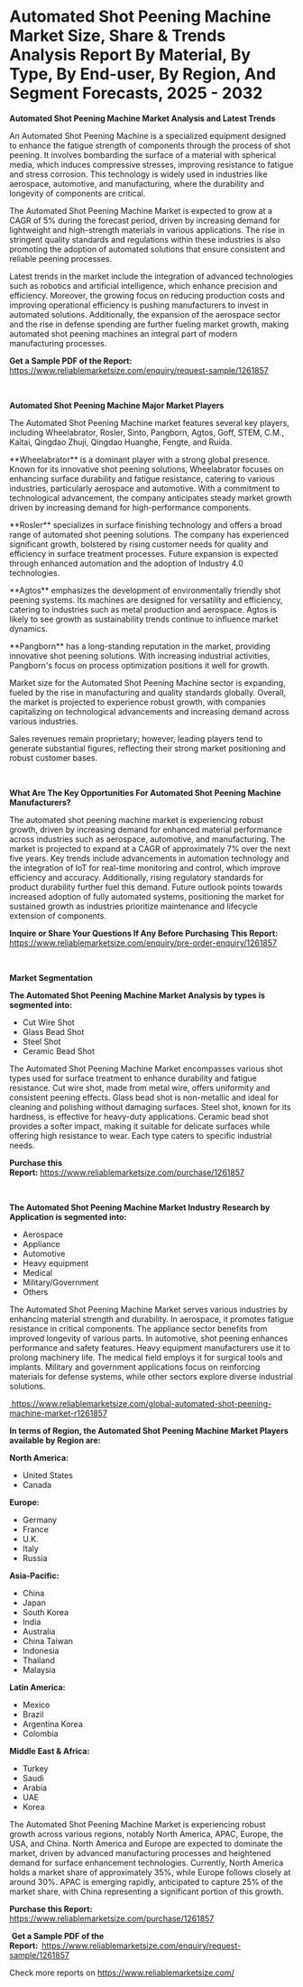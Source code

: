 <p><h1>Automated Shot Peening Machine Market Size, Share & Trends Analysis Report By Material, By Type, By End-user, By Region, And Segment Forecasts, 2025 - 2032</h1></p><p><strong>Automated Shot Peening Machine Market Analysis and Latest Trends</strong></p>
<p><p>An Automated Shot Peening Machine is a specialized equipment designed to enhance the fatigue strength of components through the process of shot peening. It involves bombarding the surface of a material with spherical media, which induces compressive stresses, improving resistance to fatigue and stress corrosion. This technology is widely used in industries like aerospace, automotive, and manufacturing, where the durability and longevity of components are critical.</p><p>The Automated Shot Peening Machine Market is expected to grow at a CAGR of 5% during the forecast period, driven by increasing demand for lightweight and high-strength materials in various applications. The rise in stringent quality standards and regulations within these industries is also promoting the adoption of automated solutions that ensure consistent and reliable peening processes. </p><p>Latest trends in the market include the integration of advanced technologies such as robotics and artificial intelligence, which enhance precision and efficiency. Moreover, the growing focus on reducing production costs and improving operational efficiency is pushing manufacturers to invest in automated solutions. Additionally, the expansion of the aerospace sector and the rise in defense spending are further fueling market growth, making automated shot peening machines an integral part of modern manufacturing processes.</p></p>
<p><strong>Get a Sample PDF of the Report:&nbsp;</strong> <a href="https://www.reliablemarketsize.com/enquiry/request-sample/1261857?utm_campaign=2317&utm_medium=2&utm_source=Github&utm_content=ia&utm_term=11042025&utm_id=automated-shot-peening-machine">https://www.reliablemarketsize.com/enquiry/request-sample/1261857</a></p>
<p>&nbsp;</p>
<p><strong>Automated Shot Peening Machine Major Market Players</strong></p>
<p><p>The Automated Shot Peening Machine market features several key players, including Wheelabrator, Rosler, Sinto, Pangborn, Agtos, Goff, STEM, C.M., Kaitai, Qingdao Zhuji, Qingdao Huanghe, Fengte, and Ruida. </p><p>**Wheelabrator** is a dominant player with a strong global presence. Known for its innovative shot peening solutions, Wheelabrator focuses on enhancing surface durability and fatigue resistance, catering to various industries, particularly aerospace and automotive. With a commitment to technological advancement, the company anticipates steady market growth driven by increasing demand for high-performance components.</p><p>**Rosler** specializes in surface finishing technology and offers a broad range of automated shot peening solutions. The company has experienced significant growth, bolstered by rising customer needs for quality and efficiency in surface treatment processes. Future expansion is expected through enhanced automation and the adoption of Industry 4.0 technologies.</p><p>**Agtos** emphasizes the development of environmentally friendly shot peening systems. Its machines are designed for versatility and efficiency, catering to industries such as metal production and aerospace. Agtos is likely to see growth as sustainability trends continue to influence market dynamics.</p><p>**Pangborn** has a long-standing reputation in the market, providing innovative shot peening solutions. With increasing industrial activities, Pangborn's focus on process optimization positions it well for growth.</p><p>Market size for the Automated Shot Peening Machine sector is expanding, fueled by the rise in manufacturing and quality standards globally. Overall, the market is projected to experience robust growth, with companies capitalizing on technological advancements and increasing demand across various industries.</p><p>Sales revenues remain proprietary; however, leading players tend to generate substantial figures, reflecting their strong market positioning and robust customer bases.</p></p>
<p>&nbsp;</p>
<p><strong>What Are The Key Opportunities For Automated Shot Peening Machine Manufacturers?</strong></p>
<p><p>The automated shot peening machine market is experiencing robust growth, driven by increasing demand for enhanced material performance across industries such as aerospace, automotive, and manufacturing. The market is projected to expand at a CAGR of approximately 7% over the next five years. Key trends include advancements in automation technology and the integration of IoT for real-time monitoring and control, which improve efficiency and accuracy. Additionally, rising regulatory standards for product durability further fuel this demand. Future outlook points towards increased adoption of fully automated systems, positioning the market for sustained growth as industries prioritize maintenance and lifecycle extension of components.</p></p>
<p><strong>Inquire or Share Your Questions If Any Before Purchasing This Report:</strong> <a href="https://www.reliablemarketsize.com/enquiry/pre-order-enquiry/1261857?utm_campaign=2317&utm_medium=2&utm_source=Github&utm_content=ia&utm_term=11042025&utm_id=automated-shot-peening-machine">https://www.reliablemarketsize.com/enquiry/pre-order-enquiry/1261857</a></p>
<p>&nbsp;</p>
<p><strong>Market Segmentation</strong></p>
<p><strong>The Automated Shot Peening Machine Market Analysis by types is segmented into:</strong></p>
<p><ul><li>Cut Wire Shot</li><li>Glass Bead Shot</li><li>Steel Shot</li><li>Ceramic Bead Shot</li></ul></p>
<p><p>The Automated Shot Peening Machine Market encompasses various shot types used for surface treatment to enhance durability and fatigue resistance. Cut wire shot, made from metal wire, offers uniformity and consistent peening effects. Glass bead shot is non-metallic and ideal for cleaning and polishing without damaging surfaces. Steel shot, known for its hardness, is effective for heavy-duty applications. Ceramic bead shot provides a softer impact, making it suitable for delicate surfaces while offering high resistance to wear. Each type caters to specific industrial needs.</p></p>
<p><strong>Purchase this Report:&nbsp;</strong><a href="https://www.reliablemarketsize.com/purchase/1261857?utm_campaign=2317&utm_medium=2&utm_source=Github&utm_content=ia&utm_term=11042025&utm_id=automated-shot-peening-machine">https://www.reliablemarketsize.com/purchase/1261857</a></p>
<p>&nbsp;</p>
<p><strong>The Automated Shot Peening Machine Market Industry Research by Application is segmented into:</strong></p>
<p><ul><li>Aerospace</li><li>Appliance</li><li>Automotive</li><li>Heavy equipment</li><li>Medical</li><li>Military/Government</li><li>Others</li></ul></p>
<p><p>The Automated Shot Peening Machine Market serves various industries by enhancing material strength and durability. In aerospace, it promotes fatigue resistance in critical components. The appliance sector benefits from improved longevity of various parts. In automotive, shot peening enhances performance and safety features. Heavy equipment manufacturers use it to prolong machinery life. The medical field employs it for surgical tools and implants. Military and government applications focus on reinforcing materials for defense systems, while other sectors explore diverse industrial solutions.</p></p>
<p><a href="https://www.reliablemarketsize.com/global-automated-shot-peening-machine-market-r1261857?utm_campaign=2317&utm_medium=2&utm_source=Github&utm_content=ia&utm_term=11042025&utm_id=automated-shot-peening-machine">&nbsp;https://www.reliablemarketsize.com/global-automated-shot-peening-machine-market-r1261857</a></p>
<p><strong>In terms of Region, the Automated Shot Peening Machine Market Players available by Region are:</strong></p>
<p>
    <p> <strong> North America: </strong>
        <ul>
            <li>United States</li>
            <li>Canada</li>
        </ul>
        </p> 
    <p> <strong> Europe: </strong>
        <ul>
            <li>Germany</li>
            <li>France</li>
            <li>U.K.</li>
            <li>Italy</li>
            <li>Russia</li>
        </ul>
        </p> 
    <p> <strong> Asia-Pacific: </strong>
        <ul>
            <li>China</li>
            <li>Japan</li>
            <li>South Korea</li>
            <li>India</li>
            <li>Australia</li>
            <li>China Taiwan</li>
            <li>Indonesia</li>
            <li>Thailand</li>
            <li>Malaysia</li>
        </ul>
        </p> 
    <p> <strong> Latin America: </strong>
        <ul>
            <li>Mexico</li>
            <li>Brazil</li>
            <li>Argentina Korea</li>
            <li>Colombia</li>
        </ul>
        </p> 
    <p> <strong> Middle East & Africa: </strong>
        <ul>
            <li>Turkey</li>
            <li>Saudi</li>
            <li>Arabia</li>
            <li>UAE</li>
            <li>Korea</li>
        </ul>
    </p>
    </p>
<p><p>The Automated Shot Peening Machine Market is experiencing robust growth across various regions, notably North America, APAC, Europe, the USA, and China. North America and Europe are expected to dominate the market, driven by advanced manufacturing processes and heightened demand for surface enhancement technologies. Currently, North America holds a market share of approximately 35%, while Europe follows closely at around 30%. APAC is emerging rapidly, anticipated to capture 25% of the market share, with China representing a significant portion of this growth.</p></p>
<p><strong>Purchase this Report: </strong><a href="https://www.reliablemarketsize.com/purchase/1261857?utm_campaign=2317&utm_medium=2&utm_source=Github&utm_content=ia&utm_term=11042025&utm_id=automated-shot-peening-machine">https://www.reliablemarketsize.com/purchase/1261857</a></p>
<p>&nbsp;<strong>Get a Sample PDF of the Report:&nbsp;&nbsp;</strong><a href="https://www.reliablemarketsize.com/enquiry/request-sample/1261857?utm_campaign=2317&utm_medium=2&utm_source=Github&utm_content=ia&utm_term=11042025&utm_id=automated-shot-peening-machine">https://www.reliablemarketsize.com/enquiry/request-sample/1261857</a></p>
<p><strong></strong></p>
<p>Check more reports on <a href="https://www.reliablemarketsize.com/?utm_campaign=2317&utm_medium=2&utm_source=Github&utm_content=ia&utm_term=11042025&utm_id=automated-shot-peening-machine">https://www.reliablemarketsize.com/</a></p>